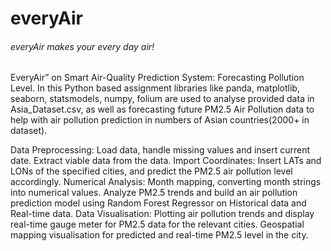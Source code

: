 # everyAir
###### everyAir makes your every day air!
EveryAir” on Smart Air-Quality Prediction System: Forecasting Pollution Level. In this Python based assignment libraries like panda, matplotlib, seaborn, statsmodels, numpy, folium are used to analyse provided data in Asia_Dataset.csv, as well as forecasting future PM2.5 Air Pollution data to help with air pollution prediction in numbers of Asian countries(2000+ in dataset).

Data Preprocessing: Load data, handle missing values and insert current date. Extract viable data from the data.
Import Coordinates: Insert LATs and LONs of the specified cities, and predict the PM2.5 air pollution level accordingly.
Numerical Analysis: Month mapping, converting month strings into numerical values. Analyze PM2.5 trends and build an air pollution prediction model using Random Forest Regressor on Historical data and Real-time data.
Data Visualisation: Plotting air pollution trends and display real-time gauge meter for PM2.5 data for the relevant cities. Geospatial mapping visualisation for predicted and real-time PM2.5 level in the city.
